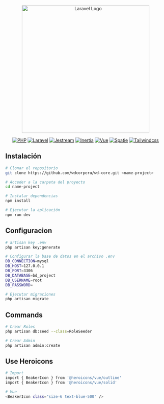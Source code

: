 <p align="center"><a href="https://laravel.com" target="_blank"><img src="https://img-c.udemycdn.com/course/480x270/5853238_37f7_2.jpg" width="400" alt="Laravel Logo"></a></p>

<p align="center">
<a href="https://laravel.com/docs/11.x"><img src="https://img.shields.io/badge/8.2-Php-4F5B93" alt="PHP"></a>
<a href="https://laravel.com/docs/11.x"><img src="https://img.shields.io/badge/11.31-Laravel-F13B2F" alt="Laravel"></a>
<a href="https://laravel.com/docs/11.x"><img src="https://img.shields.io/badge/5.3-Jestream-6875F5" alt="Jestream"></a>
<a href="https://packagist.org/packages/laravel/framework"><img src="https://img.shields.io/badge/1.1-Inertia-9354E9" alt="Inertia"></a>
<a href="https://packagist.org/packages/laravel/framework"><img src="https://img.shields.io/badge/3.3.13-Vue-42D392" alt="Vue"></a>
<a href="https://packagist.org/packages/laravel/framework"><img src="https://img.shields.io/badge/6.13-Spatie-1D7593" alt="Spatie"></a>
<a href="https://packagist.org/packages/laravel/framework"><img src="https://img.shields.io/badge/3.4.0-Tailwindcss-36BCFF" alt="Tailwindcss"></a>
</p>


## Instalación

```bash
# Clonar el repositorio
git clone https://github.com/wdcorperu/wd-core.git <name-project>

# Acceder a la carpeta del proyecto
cd name-project

# Instalar dependencias
npm install

# Ejecutar la aplicación
npm run dev
```

## Configuracion

```bash
# artisan key .env
php artisan key:generate

# Configurar la base de datos en el archivo .env
DB_CONNECTION=mysql
DB_HOST=127.0.0.1
DB_PORT=3306
DB_DATABASE=bd_project
DB_USERNAME=root
DB_PASSWORD=

# Ejecutar migraciones
php artisan migrate
```

## Commands

```bash
# Crear Roles
php artisan db:seed --class=RoleSeeder

# Crear Admin
php artisan admin:create
```

## Use Heroicons

```bash
# Import
import { BeakerIcon } from '@heroicons/vue/outline'
import { BeakerIcon } from '@heroicons/vue/solid'

# Vue
<BeakerIcon class="size-6 text-blue-500" />
```